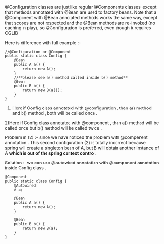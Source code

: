 @Configuration classes are just like regular @Components classes, except that methods annotated with @Bean are used to factory beans. Note that a @Component with @Bean annotated methods works the same way, except that scopes are not respected and the @Bean methods are re-invoked (no caching in play), so @Configuration is preferred, even though it requires CGLIB

Here is difference with full example :-
```
//@Configuration or @Component
public static class Config {
    @Bean
    public A a() {
        return new A();
    }
    //**please see a() method called inside b() method**
    @Bean
    public B b() {
        return new B(a());
    }
}
```
1) Here if Config class annotated with @configuration , than a() method and b() method , both will be called once .

2)Here if Config class annotated with @component , than a() method will be called once but b() method will be called twice .

Problem in (2) :- since we have noticed the problem with @compenent annotation . This second configuration (2) is totally incorrect because spring will create a singleton bean of A, but B will obtain another instance of A **which is out of the spring context control**.

Solution :- we can use @autowired annotation with @component annotation inside Config class .
```
@Component
public static class Config {
    @Autowired
    A a;

    @Bean
    public A a() {
        return new A();
    }

    @Bean
    public B b() {
        return new B(a);
    }
}
```
